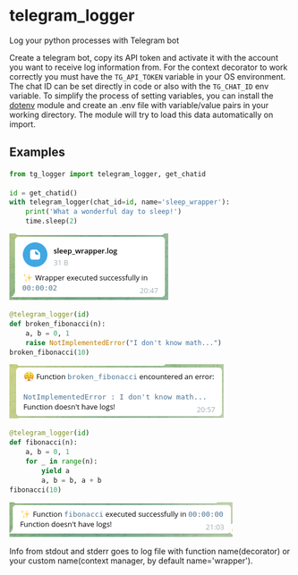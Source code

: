 # telegram_logger
Log your python processes with Telegram bot

Create a telegram bot, copy its API token and activate it with the account you want to receive log information from.
For the context decorator to work correctly you must have the `TG_API_TOKEN` variable in your OS environment. The chat ID can be set directly in code or also with the `TG_CHAT_ID` env variable. To simplify the process of setting variables, you can install the [dotenv](https://pypi.org/project/python-dotenv/) module and create an .env file with variable/value pairs in your working directory. The module will try to load this data automatically on import.

## Examples

```python
from tg_logger import telegram_logger, get_chatid

id = get_chatid()
with telegram_logger(chat_id=id, name='sleep_wrapper'):
    print('What a wonderful day to sleep!')
    time.sleep(2)
```
![Example 1](./media/example1.png)
```python
@telegram_logger(id)
def broken_fibonacci(n):
    a, b = 0, 1
    raise NotImplementedError("I don't know math...")
broken_fibonacci(10)
```
![Example 2](./media/example2.png)
```python
@telegram_logger(id)
def fibonacci(n):
    a, b = 0, 1
    for _ in range(n):
        yield a
        a, b = b, a + b
fibonacci(10)
```
![Example 3](./media/example3.png)

Info from stdout and stderr goes to log file with function name(decorator) or your custom name(context manager, by default name='wrapper').
